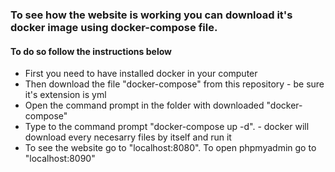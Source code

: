 <h3>To see how the website is working you can download it's docker image using docker-compose file.</h3>
<h4>To do so follow the instructions below</h4>
<ul>
  <li>First you need to have installed docker in your computer</li>
  <li>Then download the file "docker-compose" from this repository - be sure it's extension is yml</li>
  <li>Open the command prompt in the folder with downloaded "docker-compose"</li>
  <li>Type to the command prompt "docker-compose up -d". - docker will download every necesarry files by itself and run it</li>
  <li>To see the website go to "localhost:8080". To open phpmyadmin go to "localhost:8090"</li>
</ul>
